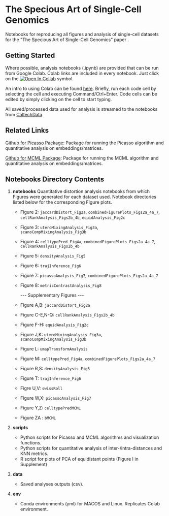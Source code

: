 # The Specious Art of Single-Cell Genomics

Notebooks for reproducing all figures and analysis of single-cell datasets for the "The Specious Art of Single-Cell Genomics" paper .

## Getting Started

Where possible, analysis notebooks (.ipynb) are provided that can be run from Google Colab. Colab links are included in every notebook. Just click on the [![Open In Collab](https://colab.research.google.com/assets/colab-badge.svg)](https://colab.research.google.com) symbol.

An intro to using Colab can be found [here](https://colab.research.google.com). Briefly, run each code cell by selecting the cell and executing Command/Ctrl+Enter. Code cells can be edited by simply clicking on the cell to start typing.

All saved/processed data used for analysis is streamed to the notebooks from [CaltechData](https://data.caltech.edu/search?page=1&size=25&ln=en&q=specious&cal_author_name=Chari,%20Tara).

## Related Links

[Github for Picasso Package](https://github.com/pachterlab/picasso): Package for running the Picasso algorithm and quantitative analysis on embeddings/matrices.

[Github for MCML Package](https://github.com/pachterlab/MCML): Package for running the MCML algorithm and quantitative analysis on embeddings/matrices.


## Notebooks Directory Contents

1) **notebooks**
  Quantitative distortion analysis notebooks from which Figures were generated for each dataset used.
  Notebook directories listed below for the corresponding Figure plots.
  
    * Figure 2: `jaccardDistort_Fig2a`, `combinedFigurePlots_Figs2a_4a_7`, `cellRankAnalysis_Figs2b_4b`, `equidAnalysis_Fig2c`
    * Figure 3: `uteroMixingAnalysis_Fig3a`, `scanoCompMixingAnalysis_Fig3b`
    * Figure 4: `celltypePred_Fig4a`, `combinedFigurePlots_Figs2a_4a_7`, `cellRankAnalysis_Figs2b_4b`
    * Figure 5: `densityAnalysis_Fig5`
    * Figure 6: `trajInference_Fig6`
    * Figure 7: `picassoAnalysis_Fig7`, `combinedFigurePlots_Figs2a_4a_7`
    * Figure 8: `metricContrastAnalysis_Fig8`
      
  
      --- Supplementary Figures ---
    * Figure A,B: `jaccardDistort_Fig2a`
    * Figure C-E,N-Q: `cellRankAnalysis_Figs2b_4b`
    * Figure F-H: `equidAnalysis_Fig2c`
    * Figure J,K: `uteroMixingAnalysis_Fig3a`, `scanoCompMixingAnalysis_Fig3b`
    * Figure L: `umapTransformAnalysis`
    * Figure M: `celltypePred_Fig4a`, `combinedFigurePlots_Figs2a_4a_7`
    * Figure R,S: `densityAnalysis_Fig5`
    * Figure T: `trajInference_Fig6`
    * Figre U,V: `swissRoll`
    * Figure W,X: `picassoAnalysis_Fig7`
    * Figure Y,Z: `celltypePredMCML`
    * Figure ZA : `bMCML`



3) **scripts** 
    * Python scripts for Picasso and MCML algorithms and visualization functions.
    * Python scripts for quantitative analysis of inter-/intra-distances and KNN metrics.
    * R script for plots of PCA of equidistant points (Figure I in Supplement)

3) **data**
    * Saved analyses outputs (csv).

4) **env**
    * Conda environments (yml) for MACOS and Linux. Replicates Colab environment.



